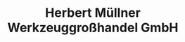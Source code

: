 ---
title: "Herbert Müllner Werkzeuggroßhandel GmbH"
url: /eugendorf/herbert-muellner-werkzeuggrosshandel-gmbh/
shop: Großhandel
---